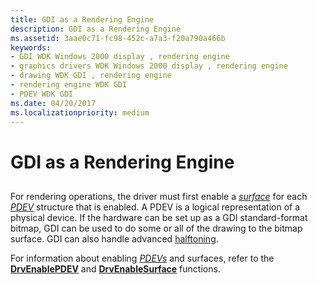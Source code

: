 ```yaml
---
title: GDI as a Rendering Engine
description: GDI as a Rendering Engine
ms.assetid: 3aae0c71-fc98-452c-a7a3-f20a790a466b
keywords:
- GDI WDK Windows 2000 display , rendering engine
- graphics drivers WDK Windows 2000 display , rendering engine
- drawing WDK GDI , rendering engine
- rendering engine WDK GDI
- PDEV WDK GDI
ms.date: 04/20/2017
ms.localizationpriority: medium
---
```


# GDI as a Rendering Engine


## <span id="ddk_gdi_as_a_rendering_engine_gg"></span><span id="DDK_GDI_AS_A_RENDERING_ENGINE_GG"></span>


For rendering operations, the driver must first enable a [*surface*](https://msdn.microsoft.com/library/windows/hardware/ff556336#wdkgloss-surface) for each [*PDEV*](https://msdn.microsoft.com/library/windows/hardware/ff556325#wdkgloss-pdev) structure that is enabled. A PDEV is a logical representation of a physical device. If the hardware can be set up as a GDI standard-format bitmap, GDI can be used to do some or all of the drawing to the bitmap surface. GDI can also handle advanced [halftoning](gdi-halftoning-capabilities.md).

For information about enabling [*PDEVs*](https://msdn.microsoft.com/library/windows/hardware/ff556325#wdkgloss-pdev) and surfaces, refer to the [**DrvEnablePDEV**](https://msdn.microsoft.com/library/windows/hardware/ff556211) and [**DrvEnableSurface**](https://msdn.microsoft.com/library/windows/hardware/ff556214) functions.

 

 





